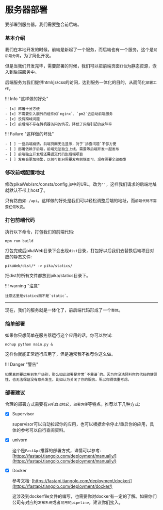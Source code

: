 # 服务器部署

  要部署到服务器，我们需要整合前后端。

### **基本介绍**

  我们在本地开发的时候，前端是新起了一个服务，而后端也有一个服务，这个是`前后端分离`，为了简化开发。

  但是当我们开发完毕，需要部署的时候，我们可以把前端页面`打包`为静态资源，嵌入到后端服务中。

  后端服务为我们提供html/js/css的访问，达到服务一体化的目的，从而简化`部署工作`。


!!! Info "这样做的好处"

    - [x] 部署十分方便
    - [x] 不需要引入额外的组件如`nginx`，`pm2`去启动前端服务
    - [x] 没有跨域问题
    - [x] 前后端不存在跨机器访问的情况，降低了网络引起的故障率

!!! Failure "这样做的坏处"

    - [ ] 一旦后端崩溃，前端页面无法显示，对于`排查问题`不够方便
    - [ ] 部署依赖于后端，前端无法独立上线，需要等后端开发一起发布
    - [ ] 前端独立开发后还需提交代码到后端项目
    - [ ] 发布会更加频繁，以前可能只需要发布前端即可，现在需要全部都发

### **修改前端配置地址**

    
  修改pikaWeb/src/consts/config.js中的URL，改为`''`，这样我们请求的后端地址就默认不带上host了。

  只有路由如: `/api`。这样做的好处是我们可以轻松调整后端的地址，而`前端代码不需要任何改变`。

### **打包前端代码**

  执行以下命令，打包我们的前端代码:

```shell
npm run build
```

  打包完成后pikaWeb目录下会出现`dist`目录，打包好以后我们去替换后端项目对应的静态文件:

  `pikaWeb/dist/* -> pika/statics/`

  把dist的所有文件都放到pika/statics目录下。

!!! warning	"注意"

   	注意这里是statics而不是`static`。

---

  现在，我们的服务就是一体化了，前后端代码形成了一个`整体`。

### **简单部署**

  如果你只想简单在服务器运行这个应用的话，你可以尝试:

```shell
nohup python main.py &
```

  这样你就能正常运行应用了，但是通常我不推荐你这么做。

!!! Danger	"警告"

   	如果真的要运用到生产级别，那么如此部署是非常`不靠谱`的。因为你没法预料你的代码的健硕性，也无法保证没有意外发生，比如认为关闭了你的服务。所以你得慎重考虑。


### 部署建议

  合理的部署方式需要有`宕机自动拉起`，`部署方便`等特点。推荐以下几种方式:

- [x] Supervisor

  supervisor可以自动拉起你的应用，也可以根据命令停止/重启你的应用，具体的参考可以自行查阅资料。

- [x] univorn

  这个是`FastApi`推荐的部署方式，详情可以参考: [https://fastapi.tiangolo.com/deployment/manually/](https://fastapi.tiangolo.com/deployment/manually/)

- [x] Docker

   参考文档: [https://fastapi.tiangolo.com/deployment/docker/](https://fastapi.tiangolo.com/deployment/docker/)

   这涉及到dockerfile文件的编写，也需要你对docker有一定的了解。如果你们公司有对应的`发布系统`或者`易用的pipeline`，建议你们接入。